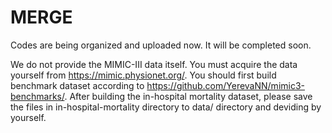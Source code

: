 # MERGE

Codes are being organized and uploaded now. It will be completed soon.


We do not provide the MIMIC-III data itself. You must acquire the data yourself from https://mimic.physionet.org/. You should first build benchmark dataset according to https://github.com/YerevaNN/mimic3-benchmarks/. After building the in-hospital mortality dataset, please save the files in in-hospital-mortality directory to data/ directory and deviding by yourself.
